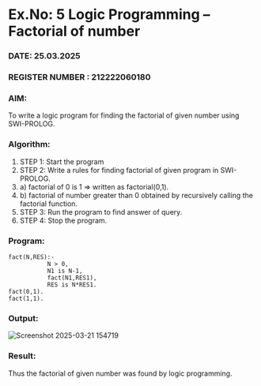 # Ex.No: 5   Logic Programming – Factorial of number   
### DATE:   25.03.2025                                                                      
### REGISTER NUMBER : 212222060180
### AIM: 
To  write  a logic program for finding the factorial of given number using SWI-PROLOG. 
### Algorithm:
1. STEP 1: Start the program
2. STEP 2:  Write a rules for finding factorial of given program in SWI-PROLOG.
3.   a)	factorial of 0 is 1 => written as factorial(0,1).
4.   b)	factorial of number greater than 0 obtained by recursively calling the factorial    function.
5. STEP 3: Run the program  to find answer of  query.
6. STEP 4: Stop the program.

### Program:
~~~
fact(N,RES):-  
           N > 0, 
           N1 is N-1,
           fact(N1,RES1),
           RES is N*RES1.
fact(0,1).
fact(1,1).
~~~


### Output:
![Screenshot 2025-03-21 154719](https://github.com/user-attachments/assets/b2debdb0-90bf-4ee1-9ce7-6ec2d8bf34a8)




### Result:
Thus the factorial of given number was found by logic programming. 
